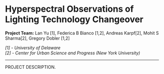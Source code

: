 # Hyperspectral Observations of Lighting Technology Changeover

**Project Team:** Lan Yu [1], Federica B Bianco [1,2], Andreas Karpf[2], Mohit S Sharma[2], Gregory Dobler [1,2]

<i>
[1] - University of Delaware
<br>
[2] - Center for Urban Science and Progress (New York University)
</i>

---

PROJECT DESCRIPTION.
